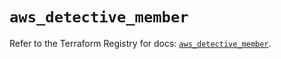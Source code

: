 # `aws_detective_member`

Refer to the Terraform Registry for docs: [`aws_detective_member`](https://registry.terraform.io/providers/hashicorp/aws/6.6.0/docs/resources/detective_member).
